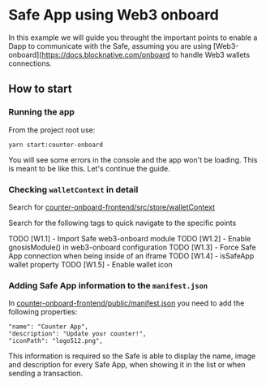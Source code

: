 # Safe App using Web3 onboard

In this example we will guide you throught the important points to enable a Dapp to communicate with the Safe, assuming you are using [Web3-onboard](https://docs.blocknative.com/onboard to handle Web3 wallets connections.

## How to start

### Running the app

From the project root use:
```
yarn start:counter-onboard
```

You will see some errors in the console and the app won't be loading. This is meant to be like this. Let's continue the guide.

### Checking `walletContext` in detail

Search for [counter-onboard-frontend/src/store/walletContext](counter-onboard-frontend/src/store/walletContext.tsx)

Search for the following tags to quick navigate to the specific points

TODO [W1.1] - Import Safe web3-onboard module
TODO [W1.2] - Enable gnosisModule() in web3-onboard configuration
TODO [W1.3] - Force Safe App connection when being inside of an iframe
TODO [W1.4] - isSafeApp wallet property
TODO [W1.5] - Enable wallet icon


### Adding Safe App information to the `manifest.json`

In [counter-onboard-frontend/public/manifest.json](counter-onboard-frontend/public/manifest.json) you need to add the following properties:
```
"name": "Counter App",
"description": "Update your counter!",
"iconPath": "logo512.png",
```

This information is required so the Safe is able to display the name, image and description for every Safe App, when showing it in the list or when sending a transaction.